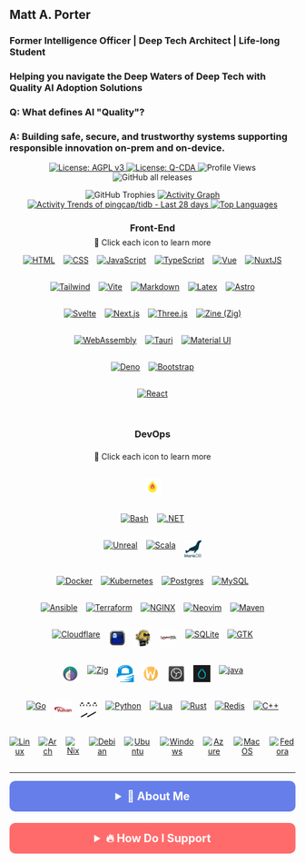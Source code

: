 <!--Copyright (C) 2025 Qompass AI, All rights reserved-->

<h2>Matt A. Porter</h2>

<h3>Former Intelligence Officer | Deep Tech Architect | Life-long Student</h3>

<h3>Helping you navigate the Deep Waters of Deep Tech with Quality AI Adoption Solutions</h3>

<!-- [![Quality AI: Safe, Secure & Trustworthy](assets/images/mlkem-visualization.png)](https://phaedrusflow.github.io/phaedrusflow/diagrams/mlkem/) -->

<h3>Q: What defines AI "Quality"?</h3>

<h3>A: Building safe, secure, and trustworthy systems supporting responsible innovation on-prem and on-device.</h3>

<p align="center">
  <a href="https://www.gnu.org/licenses/agpl-3.0">
    <img src="https://img.shields.io/badge/License-AGPL%20v3-blue.svg" alt="License: AGPL v3">
  </a>
  <a href="./LICENSE-QCDA">
    <img src="https://img.shields.io/badge/license-Q--CDA-lightgrey.svg" alt="License: Q-CDA">
  </a>
  <img src="https://komarev.com/ghpvc/?username=phaedrusflow" alt="Profile Views">
  <img src="https://img.shields.io/github/downloads/phaedrusflow/phaedrusflow/total?style=flat-square"
    alt="GitHub all releases">
</p>

<div align="center">
  <img
    src="https://github-profile-trophy.vercel.app/?username=phaedrusflow&theme=gruvbox&no-frame=true&no-bg=true&margin-w=20&margin-h=15&column=3&rank=SECRET,SSS,SS"
    alt="GitHub Trophies" />

  <a href="https://github.com/Ashutosh00710/github-readme-activity-graph">
    <img
      src="https://github-readme-activity-graph.vercel.app/graph?username=phaedrusflow&theme=github-dark-dimmed&custom_title=Contribution%20Graph%20in%20the%20last%2031%20days&hide_border=true"
      alt="Activity Graph" />
  </a>
  <a href="https://next.ossinsight.io/widgets/official/compose-activity-trends?repo_id=41986369" target="_blank">
    <picture>
      <source media="(prefers-color-scheme: dark)"
        srcset="https://next.ossinsight.io/widgets/official/compose-activity-trends/thumbnail.png?repo_id=41986369&image_size=auto&color_scheme=dark"
        width="815" height="auto">
      <img alt="Activity Trends of pingcap/tidb - Last 28 days"
        src="https://next.ossinsight.io/widgets/official/compose-activity-trends/thumbnail.png?repo_id=41986369&image_size=auto&color_scheme=light"
        width="815" height="auto">
    </picture>
  </a>
  <a href="https://github.com/anuraghazra/github-readme-stats">
    <img
      src="https://github-readme-stats.vercel.app/api/top-langs/?username=phaedrusflow&layout=compact&count_private=true&show_icons=true&theme=transparent&hide_border=true"
      alt="Top Languages" />
  </a>
</div>
<div align="center">

  <h3 align="center">Front-End</h3>
  <p align="center" style="font-size: 14px; margin-top: -10px;">
    <span>🔗 Click each icon to learn more</span>
  </p>

  <div class="tech-pyramid" style="display: flex; flex-direction: column; align-items: center; gap: 15px;">
    <div class="icon-row" style="display: flex; justify-content: center; gap: 15px; margin-bottom: 15px;">
      <a href="https://github.com/qompassai/html" class="icon-link">
        <img src="https://skillicons.dev/icons?i=html" alt="HTML" width="30" height="30" title="HTML" />
      </a>
      <a href="https://github.com/qompassai/css" class="icon-link">
        <img src="https://skillicons.dev/icons?i=css" alt="CSS" width="30" height="30" title="CSS" />
      </a>
      <a href="https://github.com/qompassai/javascript" class="icon-link">
        <img src="https://skillicons.dev/icons?i=js" alt="JavaScript" width="30" height="30" title="JavaScript" />
      </a>
      <a href="https://github.com/qompassai/typescript" class="icon-link">
        <img src="https://skillicons.dev/icons?i=ts" alt="TypeScript" width="30" height="30" title="TypeScript" />
      </a>
      <a href="https://github.com/qompassai/vue" class="icon-link">
        <img src="https://skillicons.dev/icons?i=vue" alt="Vue" width="30" height="30" title="Vue" />
      </a>
      <a href="https://github.com/qompassai/nuxtjs" class="icon-link">
        <img src="https://skillicons.dev/icons?i=nuxtjs" alt="NuxtJS" width="30" height="30" title="NuxtJS" />
      </a>
    </div>
    <div class="icon-row" style="display: flex; justify-content: center; gap: 15px; margin-bottom: 15px;">
      <a href="https://github.com/qompassai/tailwind" class="icon-link">
        <img src="https://skillicons.dev/icons?i=tailwind" alt="Tailwind" width="30" height="30" title="Tailwind" />
      </a>
      <a href="https://github.com/qompassai/vite" class="icon-link">
        <img src="https://skillicons.dev/icons?i=vite" alt="Vite" width="30" height="30" title="Vite" />
      </a>
      <a href="https://github.com/qompassai/markdown" class="icon-link">
        <img src="https://skillicons.dev/icons?i=md" alt="Markdown" width="30" height="30" title="Markdown" />
      </a>
      <a href="https://github.com/qompassai/latex" class="icon-link">
        <img src="https://skillicons.dev/icons?i=latex" alt="Latex" width="30" height="30" title="Latex" />
      </a>
      <a href="https://github.com/qompassai/astro" class="icon-link">
        <img src="https://skillicons.dev/icons?i=astro" alt="Astro" width="30" height="30" title="Astro" />
      </a>
    </div>
    <div class="icon-row" style="display: flex; justify-content: center; gap: 15px; margin-bottom: 15px;">
      <a href="https://github.com/qompassai/svelte" class="icon-link">
        <img src="https://skillicons.dev/icons?i=svelte" alt="Svelte" width="30" height="30" title="Svelte" />
      </a>
      <a href="https://github.com/qompassai/nextjs" class="icon-link">
        <img src="https://skillicons.dev/icons?i=nextjs" alt="Next.js" width="30" height="30" title="Next.js" />
      </a>
      <a href="https://github.com/qompassai/threejs" class="icon-link">
        <img src="https://skillicons.dev/icons?i=threejs" alt="Three.js" width="30" height="30" title="Three.js" />
      </a>
      <a href="https://github.com/qompassai/Zig" class="icon-link">
        <img src="https://skillicons.dev/icons?i=zig" alt="Zine (Zig)" width="30" height="30" title="Zine (Zig)" />
      </a>
    </div>
    <div class="icon-row" style="display: flex; justify-content: center; gap: 15px; margin-bottom: 15px;">
      <a href="https://github.com/qompassai/wasm" class="icon-link">
        <img src="https://skillicons.dev/icons?i=wasm" alt="WebAssembly" width="30" height="30" title="WebAssembly" />
      </a>
      <a href="https://github.com/qompassai/tauri" class="icon-link">
        <img src="https://skillicons.dev/icons?i=tauri" alt="Tauri" width="30" height="30" title="Tauri" />
      </a>
      <a href="https://github.com/qompassai/materialui" class="icon-link">
        <img src="https://skillicons.dev/icons?i=materialui" alt="Material UI" width="30" height="30"
          title="Material UI" />
      </a>
    </div>
    <div class="icon-row" style="display: flex; justify-content: center; gap: 15px; margin-bottom: 15px;">
      <a href="https://github.com/qompassai/deno" class="icon-link">
        <img src="https://skillicons.dev/icons?i=deno" alt="Deno" width="30" height="30" title="Deno" />
      </a>
      <a href="https://github.com/qompassai/bootstrap" class="icon-link">
        <img src="https://skillicons.dev/icons?i=bootstrap" alt="Bootstrap" width="30" height="30" title="Bootstrap" />
      </a>
    </div>
    <div class="icon-row" style="display: flex; justify-content: center; gap: 15px; margin-bottom: 15px;">
      <a href="https://github.com/qompassai/react" class="icon-link">
        <img src="https://skillicons.dev/icons?i=react" alt="React" width="30" height="30" title="React" />
      </a>
    </div>
    <h3 align="center">DevOps</h3>
    <p align="center" style="font-size: 14px; margin-top: -10px;">
      <span>🔗 Click each icon to learn more</span>
    </p>
    <div class="icon-row" style="display: flex; justify-content: center; gap: 15px; margin-bottom: 15px;">
      <a href="https://github.com/qompassai/mojo" class="icon-link">
        <img src="https://raw.githubusercontent.com/PhaedrusFlow/phaedrusflow/main/assets/icons/mojo.svg" alt="Mojo"
          width="30" height="30" title="Mojo" />
      </a>
    </div>
    <div class="icon-row" style="display: flex; justify-content: center; gap: 15px; margin-bottom: 15px;">
      <a href="https://github.com/qompassai/shell" class="icon-link">
        <img src="https://skillicons.dev/icons?i=bash" alt="Bash" width="30" height="30" title="Bash" />
      </a>
      <a href="https://github.com/qompassai/dotnet" class="icon-link">
        <img src="https://skillicons.dev/icons?i=dotnet" alt=".NET" width="30" height="30" title=".NET" />
      </a>
    </div>
    <div class="icon-row" style="display: flex; justify-content: center; gap: 15px; margin-bottom: 15px;">
      <a href="https://github.com/qompassai/unreal" class="icon-link">
        <img src="https://skillicons.dev/icons?i=unreal" alt="Unreal" width="30" height="30" title="Unreal" />
      </a>
      <a href="https://github.com/qompassai/scala" class="icon-link">
        <img src="https://skillicons.dev/icons?i=scala" alt="Scala" width="30" height="30" title="Scala" />
      </a>
      <a href="https://github.com/qompassai/mariadb" class="icon-link">
        <img src="assets/icons/mariadb.svg" alt="MariaDB" width="30" height="30" title="MariaDB" />
      </a>
    </div>
    <div class="icon-row" style="display: flex; justify-content: center; gap: 15px; margin-bottom: 15px;">
      <a href="https://github.com/qompassai/containers" class="icon-link">
        <img src="https://skillicons.dev/icons?i=docker" alt="Docker" width="30" height="30" title="Docker" />
      </a>
      <a href="https://github.com/qompassai/k8s" class="icon-link">
        <img src="https://skillicons.dev/icons?i=kubernetes" alt="Kubernetes" width="30" height="30"
          title="Kubernetes" />
      </a>
      <a href="https://github.com/qompassai/psql" class="icon-link">
        <img src="https://skillicons.dev/icons?i=postgres" alt="Postgres" width="30" height="30" title="Postgres" />
      </a>
      <a href="https://github.com/qompassai/mysql" class="icon-link">
        <img src="https://skillicons.dev/icons?i=mysql" alt="MySQL" width="30" height="30" title="MySQL" />
      </a>
    </div>
    <div class="icon-row" style="display: flex; justify-content: center; gap: 15px; margin-bottom: 15px;">
      <a href="https://github.com/qompassai/ansible" class="icon-link">
        <img src="https://skillicons.dev/icons?i=ansible" alt="Ansible" width="30" height="30" title="Ansible" />
      </a>
      <a href="https://github.com/qompassai/terraform" class="icon-link">
        <img src="https://skillicons.dev/icons?i=terraform" alt="Terraform" width="30" height="30" title="Terraform" />
      </a>
      <a href="https://github.com/qompassai/nginx" class="icon-link">
        <img src="https://skillicons.dev/icons?i=nginx" alt="NGINX" width="30" height="30" title="NGINX" />
      </a>
      <a href="https://github.com/qompassai/Diver" class="icon-link">
        <img src="https://skillicons.dev/icons?i=neovim" alt="Neovim" width="30" height="30" title="Neovim" />
      </a>
      <a href="https://github.com/qompassai/maven" class="icon-link">
        <img src="https://skillicons.dev/icons?i=maven" alt="Maven" width="30" height="30" title="Maven" />
      </a>
    </div>
    <div class="icon-row" style="display: flex; justify-content: center; gap: 15px; margin-bottom: 15px;">
      <a href="https://github.com/qompassai/qai" class="icon-link">
        <img src="https://skillicons.dev/icons?i=cloudflare" alt="Cloudflare" width="30" height="30"
          title="Cloudflare" />
      </a>
      <a href="https://github.com/qompassai/shell" class="icon-link">
        <img src="assets/icons/ghostty.svg" alt="Ghostty" width="30" height="30" title="Ghostty" />
      </a>
      <a href="https://github.com/qompassai/qssh" class="icon-link">
        <img src="assets/icons/openssh.svg" alt="OpenSSH" width="30" height="30" title="OpenSSH" />
      </a>
      <a href="https://github.com/qompassai/qssl" class="icon-link">
        <img src="assets/icons/openssl.svg" alt="OpenSSL" width="30" height="30" title="OpenSSL" />
      </a>
      <a href="https://github.com/qompassai/sqlite" class="icon-link">
        <img src="https://skillicons.dev/icons?i=sqlite" alt="SQLite" width="30" height="30" title="SQLite" />
      </a>
      <a href="https://github.com/qompassai/gtk" class="icon-link">
        <img src="https://skillicons.dev/icons?i=gtk" alt="GTK" width="30" height="30" title="GTK" />
      </a>
    </div>
    <div class="icon-row" style="display: flex; justify-content: center; gap: 15px; margin-bottom: 15px;">
      <a href="https://github.com/qompassai/Tor" class="icon-link">
        <img src="assets/icons/tor.svg" alt="Tor" width="30" height="30" title="Tor" />
      </a>
      <a href="https://github.com/qompassai/Zig" class="icon-link">
        <img src="https://skillicons.dev/icons?i=zig" alt="Zig" width="30" height="30" title="Zig" />
      </a>
      <a href="https://github.com/qompassai/qpg" class="icon-link">
        <img src="assets/icons/gnupg.svg" alt="GnuPG" width="30" height="30" title="GnuPG" />
      </a>
      <a href="https://github.com/qompassai/wayland" class="icon-link">
        <img src="assets/icons/wayland.svg" alt="Wayland" width="30" height="30" title="Wayland" />
      </a>
      <a href="https://github.com/qompassai/obs" class="icon-link">
        <img src="assets/icons/obs-studio.svg" alt="OBS" width="30" height="30" title="OBS" />
      </a>
      <a href="https://github.com/qompassai/Hyprland" class="icon-link">
        <img src="assets/icons/hyprland.svg" alt="Hyprland" width="30" height="30" title="Hyprland" />
      </a>
      <a href="https://github.com/qompassai/java" class="icon-link">
        <img src="https://skillicons.dev/icons?i=java" alt="java" width="30" height="30" title="Java" />
      </a>
    </div>
    <div class="icon-row" style="display: flex; justify-content: center; gap: 15px; margin-bottom: 15px;">
      <a href="https://github.com/qompassai/go" class="icon-link">
        <img src="https://skillicons.dev/icons?i=go" alt="Go" width="30" height="30" title="Go" />
      </a>
      <a href="https://github.com/qompassai/Vulkan" class="icon-link">
        <img src="assets/icons/vulkan.svg" alt="Vulkan" width="30" height="30" title="Vulkan" />
      </a>
      <a href="https://github.com/qompassai/pipewire" class="icon-link">
        <img src="assets/icons/pipewire.svg" alt="Pipewire" width="30" height="30" title="Pipewire" />
      </a><a href="https://github.com/qompassai/Python" class="icon-link">
        <img src="https://skillicons.dev/icons?i=python" alt="Python" width="30" height="30" title="Python" />
      </a>
      <a href="https://github.com/qompassai/Lua" class="icon-link">
        <img src="https://skillicons.dev/icons?i=lua" alt="Lua" width="30" height="30" title="Lua" />
      </a>
      <a href="https://github.com/qompassai/Rust" class="icon-link">
        <img src="https://skillicons.dev/icons?i=rust" alt="Rust" width="30" height="30" title="Rust" />
      </a>
      <a href="https://github.com/qompassai/valkey" class="icon-link">
        <img src="https://skillicons.dev/icons?i=redis" alt="Redis" width="30" height="30" title="Redis" />
      </a>
      <a href="https://github.com/qompassai/cpp" class="icon-link">
        <img src="https://skillicons.dev/icons?i=cpp" alt="C++" width="30" height="30" title="C++" />
      </a>
    </div>
    <div class="icon-row" style="display: flex; justify-content: center; gap: 15px; margin-bottom: 15px;">
      <a href="https://github.com/qompassai/linux" class="icon-link">
        <img src="https://skillicons.dev/icons?i=linux" alt="Linux" width="30" height="30" title="Linux" />
      </a>
      <a href="https://github.com/qompassai/arch" class="icon-link">
        <img src="https://skillicons.dev/icons?i=arch" alt="Arch" width="30" height="30" title="Arch" />
      </a>
      <a href="https://github.com/qompassai/nix" class="icon-link">
        <img src="https://skillicons.dev/icons?i=nix" alt="Nix" width="30" height="30" title="Nix" />
      </a>
      <a href="https://github.com/qompassai/debian" class="icon-link">
        <img src="https://skillicons.dev/icons?i=debian" alt="Debian" width="30" height="30" title="Debian" />
      </a>
      <a href="https://github.com/qompassai/ubuntu" class="icon-link">
        <img src="https://skillicons.dev/icons?i=ubuntu" alt="Ubuntu" width="30" height="30" title="Ubuntu" />
      </a>
      <a href="https://github.com/qompassai/windows" class="icon-link">
        <img src="https://skillicons.dev/icons?i=windows" alt="Windows" width="30" height="30" title="Windows" />
      </a>
      <a href="https://github.com/qompassai/azure" class="icon-link">
        <img src="https://skillicons.dev/icons?i=azure" alt="Azure" width="30" height="30" title="Azure" />
      </a>
      <a href="https://github.com/qompassai/apple" class="icon-link">
        <img src="https://skillicons.dev/icons?i=apple" alt="MacOS" width="30" height="30" title="MacOS" />
      </a>
      <a href="https://github.com/qompassai/fedora" class="icon-link">
        <img src="https://skillicons.dev/icons?i=redhat" alt="Fedora" width="30" height="30" title="Fedora" />
      </a>
    </div>

  </div>

  ***
  <details>
    <summary
      style="font-size: 1.4em; font-weight: bold; padding: 15px; background: #667eea; color: white; border-radius: 10px; cursor: pointer; margin: 10px 0;">
      <strong>🧭 About Me</strong>
    </summary>
    <blockquote
      style="font-size: 1.2em; line-height: 1.8; padding: 25px; background: #f8f9fa; border-left: 6px solid #667eea; border-radius: 8px; margin: 15px 0; box-shadow: 0 2px 8px rgba(0,0,0,0.1);">
      <div align="center">
        <p>Matthew A. Porter<br>
          Former Intelligence Officer<br>
          Educator & Learner<br>
          DeepTech Founder & CEO</p>
      </div>
      <h3>Publications</h3>
      <p>
        <a href="https://orcid.org/0000-0002-0302-4812">
          <img src="https://img.shields.io/badge/ORCID-0000--0002--0302--4812-green?style=flat-square&logo=orcid"
            alt="ORCID">
        </a>
        <a href="https://www.researchgate.net/profile/Matt-Porter-7">
          <img src="https://img.shields.io/badge/ResearchGate-Open--Research-blue?style=flat-square&logo=researchgate"
            alt="ResearchGate">
        </a>
        <a href="https://zenodo.org/communities/qompassai">
          <img src="https://img.shields.io/badge/Zenodo-Publications-blue?style=flat-square&logo=zenodo" alt="Zenodo">
        </a>
      </p>
      <h3>Developer Programs</h3>
      [![NVIDIA
      Developer](https://img.shields.io/badge/NVIDIA-Developer_Program-76B900?style=for-the-badge\&logo=nvidia\&logoColor=white)](https://developer.nvidia.com/)
      [![Meta
      Developer](https://img.shields.io/badge/Meta-Developer_Program-0668E1?style=for-the-badge\&logo=meta\&logoColor=white)](https://developers.facebook.com/)
      [![HackerOne](https://img.shields.io/badge/-HackerOne-%23494649?style=for-the-badge\&logo=hackerone\&logoColor=white)](https://hackerone.com/phaedrusflow)
      [![HuggingFace](https://img.shields.io/badge/HuggingFace-qompass-yellow?style=flat-square\&logo=huggingface)](https://huggingface.co/qompass)
      [![Epic Games
      Developer](https://img.shields.io/badge/Epic_Games-Developer_Program-313131?style=for-the-badge\&logo=epic-games\&logoColor=white)](https://dev.epicgames.com/)
      <h3>Professional Profiles</h3>
      <p>
        <a href="https://www.linkedin.com/in/matt-a-porter-103535224/">
          <img src="https://img.shields.io/badge/LinkedIn-Matt--Porter-blue?style=flat-square&logo=linkedin"
            alt="Personal LinkedIn">
        </a>
        <a href="https://www.linkedin.com/company/95058568/">
          <img src="https://img.shields.io/badge/LinkedIn-Qompass--AI-blue?style=flat-square&logo=linkedin"
            alt="Startup LinkedIn">
        </a>
      </p>
      <h3>Social Media</h3>
      <p>
        <a href="https://twitter.com/PhaedrusFlow">
          <img src="https://img.shields.io/badge/Twitter-@PhaedrusFlow-blue?style=flat-square&logo=twitter"
            alt="X/Twitter">
        </a>
        <a href="https://www.instagram.com/phaedrusflow">
          <img src="https://img.shields.io/badge/Instagram-phaedrusflow-purple?style=flat-square&logo=instagram"
            alt="Instagram">
        </a>
        <a href="https://www.youtube.com/@qompassai">
          <img src="https://img.shields.io/badge/YouTube-QompassAI-red?style=flat-square&logo=youtube" alt="YouTube">
        </a>
      </p>
    </blockquote>
  </details>


  <details>
    <summary
      style="font-size: 1.4em; font-weight: bold; padding: 15px; background: #ff6b6b; color: white; border-radius: 10px; cursor: pointer; margin: 10px 0;">
      <strong>🔥 How Do I Support</strong>
    </summary>
    <blockquote
      style="font-size: 1.2em; line-height: 1.8; padding: 25px; background: #fff5f5; border-left: 6px solid #ff6b6b; border-radius: 8px; margin: 15px 0; box-shadow: 0 2px 8px rgba(0,0,0,0.1);">
      <div align="center">
        <table>
          <tr>
            <th align="center">🏛️ Qompass AI Pre-Seed Funding 2023-2025</th>
            <th align="center">🏆 Amount</th>
            <th align="center">📅 Date</th>
          </tr>
          <tr>
            <td><a href="https://github.com/qompassai/r4r"
                title="RJOS/Zimmer Biomet Research Grant Repository">RJOS/Zimmer Biomet Research Grant</a></td>
            <td align="center">$30,000</td>
            <td align="center">March 2024</td>
          </tr>
          <tr>
            <td><a href="https://github.com/qompassai/PathFinders" title="GitHub Repository">Pathfinders Intern
                Program</a><br>
              <small><a
                  href="https://www.linkedin.com/posts/evergreenbio_bioscience-internships-workforcedevelopment-activity-7253166461416812544-uWUM/"
                  target="_blank">View on LinkedIn</a></small>
            </td>
            <td align="center">$2,000</td>
            <td align="center">October 2024</td>
          </tr>
        </table>
        <br>
        <h4>🤝 How To Support Our Mission</h4>
        [![GitHub
        Sponsors](https://img.shields.io/badge/GitHub-Sponsor-EA4AAA?style=for-the-badge\&logo=github-sponsors\&logoColor=white)](https://github.com/sponsors/phaedrusflow)
        [![Patreon](https://img.shields.io/badge/Patreon-Support-F96854?style=for-the-badge\&logo=patreon\&logoColor=white)](https://patreon.com/qompassai)
        [![Liberapay](https://img.shields.io/badge/Liberapay-Donate-F6C915?style=for-the-badge\&logo=liberapay\&logoColor=black)](https://liberapay.com/qompassai)
        [![Open
        Collective](https://img.shields.io/badge/Open%20Collective-Support-7FADF2?style=for-the-badge\&logo=opencollective\&logoColor=white)](https://opencollective.com/qompassai)
        [![Buy Me A
        Coffee](https://img.shields.io/badge/Buy%20Me%20A%20Coffee-Support-FFDD00?style=for-the-badge\&logo=buy-me-a-coffee\&logoColor=black)](https://www.buymeacoffee.com/phaedrusflow)
        <details markdown="1">
          <summary><strong>🔐 Cryptocurrency Donations</strong></summary>
          **Monero (XMR):**
          <div align="center">
            <img src="./assets/monero-qr.png" alt="Monero QR Code" width="180">
          </div>
          <div style="margin: 10px 0;">
            <code>42HGspSFJQ4MjM5ZusAiKZj9JZWhfNgVraKb1eGCsHoC6QJqpo2ERCBZDhhKfByVjECernQ6KeZwFcnq8hVwTTnD8v4PzyH</code>
          </div>
          <button
            onclick="navigator.clipboard.writeText('42HGspSFJQ4MjM5ZusAiKZj9JZWhfNgVraKb1eGCsHoC6QJqpo2ERCBZDhhKfByVjECernQ6KeZwFcnq8hVwTTnD8v4PzyH')"
            style="padding: 6px 12px; background: #FF6600; color: white; border: none; border-radius: 4px; cursor: pointer;">
            📋 Copy Address
          </button>
          <p><i>Funding helps us continue our research at the intersection of AI, healthcare, and education</i></p>
    </blockquote>
  </details>
  </details>
